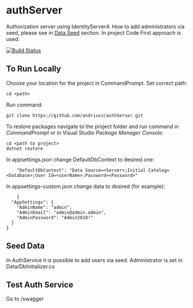 # authServer
Authorization server using IdentityServer4. How to add administrators via seed, please see in [Data Seed](#SeedData) section.
In project Code First approach is used.

[![Build Status](https://andriusv.visualstudio.com/_apis/public/build/definitions/1d17d37a-60d8-4321-9449-cc1f0b28adf0/4/badge)](https://andriusv.visualstudio.com/authServer/_build/index?definitionId=4)

## To Run Locally
Choose your location for the project in CommandPrompt. Set correct path:
```
cd <path>
```
Run command:
```
git clone https://github.com/andriusv/authServer.git
```
To restore packages navigate to the project folder and run command in _CommandPrompt_ or in Visual Studio _Package Manager Console_:
```
cd <path to project>
dotnet restore
```
In appsettings.json change DefaultDbContext to desired one:
```
    "DefaultDbContext": "Data Source=<Server>;Initial Catalog=<Database>;User Id=<userName>;Password=<Password>"
```

In appsettings-custom.json change data to desired (for example):
```
    {
  "AppSettings": {
    "AdminName": "admin",
    "AdminEmail": "admin@admin.admin",
    "AdminPassword": "Admin2018!"
  }
}
```

## <a name="SeedData"></a>Seed Data
In AuthService it is possible to add users via seed. Administrator is set in Data/DbInitializer.cs

## Test Auth Service
Go to <this project>/swagger
